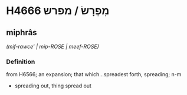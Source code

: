 # H4666 מִפְרָשׂ / מפרש

## miphrâs

_(mif-rawce' | mip-ROSE | meef-ROSE)_

### Definition

from H6566; an expansion; that which...spreadest forth, spreading; n-m

- spreading out, thing spread out
